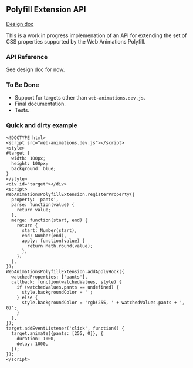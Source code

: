 
Polyfill Extension API
----------------------

[Design doc](https://docs.google.com/document/d/1pDFK6ebP2gejltvUwRieHVp3g85BA_SS6G0_-hHFzL0)

This is a work in progress implemenation of an API for extending the
set of CSS properties supported by the Web Animations Polyfill.

### API Reference

See design doc for now.

### To Be Done

 - Support for targets other than `web-animations.dev.js`.
 - Final documentation.
 - Tests.

### Quick and dirty example

```
<!DOCTYPE html>
<script src="web-animations.dev.js"></script>
<style>
#target {
  width: 100px;
  height: 100px;
  background: blue;
}
</style>
<div id="target"></div>
<script>
WebAnimationsPolyfillExtension.registerProperty({
  property: 'pants',
  parse: function(value) {
    return value;
  },
  merge: function(start, end) {
    return {
      start: Number(start),
      end: Number(end),
      apply: function(value) {
        return Math.round(value);
      },
    };
  },
});
WebAnimationsPolyfillExtension.addApplyHook({
  watchedProperties: ['pants'],
  callback: function(watchedValues, style) {
    if (watchedValues.pants == undefined) {
      style.backgroundColor = '';
    } else {
      style.backgroundColor = 'rgb(255, ' + watchedValues.pants + ', 0)';
    }
  },
});
target.addEventListener('click', function() {
  target.animate({pants: [255, 0]}, {
    duration: 1000,
    delay: 1000,
  });
});
</script>
```
